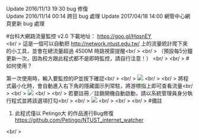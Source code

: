 Update 2016/11/13 19:30 bug 修復<br>
Update 2016/11/14 00:14 跨日 bug 處理
Update 2017/04/18 14:00 網管中心網頁更新 bug 處理

#台科大網路流量監控 v2.0
下載地址： https://goo.gl/HqsnEY <br>
<br/ >
這是一個可以自動把 http://network.ntust.edu.tw/ 上的流量統計爬下來的小工具，並會在總流量超過 4500M 時跳視窗提醒<br/ >
<br/ >
（預設每5分鐘更新一次，因為校方跟此程式都不是即時監控，請自行注意！）
<br/ >
<br/ >
#如何使用？

第一次使用時，輸入要監控的IP並按下確認<br/ >
<br/ >
<img src="https://github.com/Petingo/NTUST_internet_watcher/blob/master/inst01.png">
<br/ >
<br/ >
將程式最小化時，會自動進入右下角的隱藏圖示列常駐，將游標指上即可查看流量<br/ >
<br/ >
<img src="https://github.com/Petingo/NTUST_internet_watcher/blob/master/inst02.png">
<br/ >
<br/ >
若要註冊／註銷開機自動啟動，請以系統管理員身分執行程式並將該選項打勾<br/ >
<br/ >
<img src="https://github.com/Petingo/NTUST_internet_watcher/blob/master/inst03.png">
<br/ >
<br/ >
<br/ >
#備註
1. 此程式僅以 Petingo大 的作品進行Bug修復 https://github.com/Petingo/NTUST_internet_watcher

<br/ >
